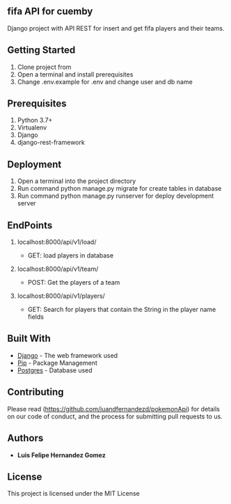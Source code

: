  ## fifa API for cuemby
 
 Django project with API REST for insert and get fifa players and their teams.

## Getting Started

1) Clone project from 
2) Open a terminal and install prerequisites
3) Change .env.example for .env and change user and db name

## Prerequisites

1) Python 3.7+
2) Virtualenv
3) Django
4) django-rest-framework

## Deployment 

1) Open a terminal into the project directory
2) Run command python manage.py migrate for create tables in database
3) Run command python manage.py runserver for deploy development server

## EndPoints 

1) localhost:8000/api/v1/load/
	- GET: load players in database
	
2) localhost:8000/api/v1/team/
	- POST:  Get the players of a team
	
3) localhost:8000/api/v1/players/
	- GET:  Search for players that contain the String in the player name fields

		
## Built With

* [Django](https://www.djangoproject.com/) - The web framework used
* [Pip](https://pypi.org/project/pip/) - Package Management
* [Postgres](https://www.postgresql.org/) - Database used

## Contributing

Please read (https://github.com/juandfernandezd/pokemonApi) for details on our code of conduct, and the process for 
submitting pull requests to us.

## Authors

* **Luis Felipe Hernandez Gomez**

## License

This project is licensed under the MIT License

